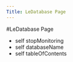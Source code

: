 ---Title: LeDatabase Page---#LeDatabase Page- self stopMonitoring- self databaseName- self tableOfContents